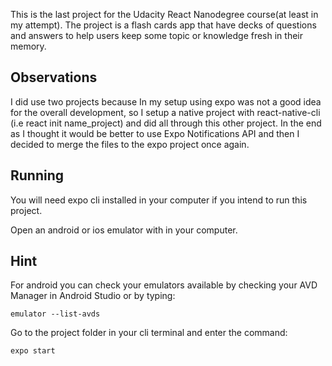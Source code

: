 This is the last project for the Udacity React Nanodegree course(at least in my attempt). The project is a flash cards app that have decks of questions and answers to help users keep some topic or knowledge fresh in their memory.

## Observations
I did use two projects because In my setup using expo was not a good idea for the overall development, so I setup a native project with react-native-cli (i.e react init name_project) and did all through this other project. In the end as I thought it would be better to use Expo Notifications API and then I decided to merge the files to the expo project once again.

## Running
You will need expo cli installed in your computer if you intend to 
run this project.

Open an android or ios emulator with in your computer.

## Hint

For android you can check your emulators available by checking your AVD Manager in
Android Studio or by typing:
```
emulator --list-avds
```

Go to the project folder in your cli terminal and enter the command:

```
expo start
```




